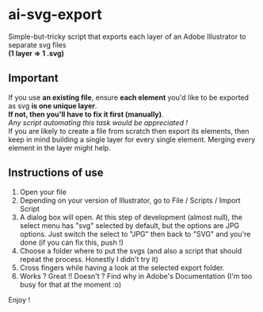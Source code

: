 ai-svg-export
=============

Simple-but-tricky script that exports each layer of an Adobe Illustrator to separate svg files  
__(1 layer => 1 .svg)__


Important
---------

If you use __an existing file__, ensure __each element__ you'd like to be exported as svg __is one unique layer__.  
__If not, then you'll have to fix it first (manually)__.  
*Any script automating this task would be appreciated !*  
If you are likely to create a file from scratch then export its elements, then keep in mind building a single layer for every single element. Merging every element in the layer might help. 


Instructions of use
-------------------
1. Open your file
2. Depending on your version of Illustrator, go to File / Scripts / Import Script
3. A dialog box will open. At this step of development (almost null), the select menu has "svg" selected by default, but the options are JPG options. Just switch the select to "JPG" then back to "SVG" and you're done (if you can fix this, push !)
4. Choose a folder where to put the svgs (and also a script that should repeat the process. Honestly I didn't try it)
5. Cross fingers while having a look at the selected export folder.
6. Works ? Great !! Doesn't ? Find why in Adobe's Documentation (I'm too busy for that at the moment :o)

Enjoy !
